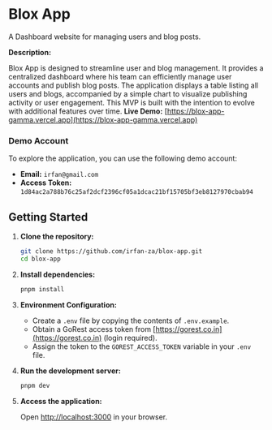 # Blox App

A Dashboard website for managing users and blog posts.

**Description:**

Blox App is designed to streamline user and blog management. It provides a centralized dashboard where his team can efficiently manage user accounts and publish blog posts. The application displays a table listing all users and blogs, accompanied by a simple chart to visualize publishing activity or user engagement. This MVP is built with the intention to evolve with additional features over time.
**Live Demo:** [https://blox-app-gamma.vercel.app](https://blox-app-gamma.vercel.app)

### Demo Account

To explore the application, you can use the following demo account:

- **Email:** `irfan@gmail.com`
- **Access Token:** `1d84ac2a788b76c25af2dcf2396cf05a1dcac21bf15705bf3eb8127970cbab94`

## Getting Started

1.  **Clone the repository:**

    ```bash
    git clone https://github.com/irfan-za/blox-app.git
    cd blox-app
    ```

2.  **Install dependencies:**

    ```bash
    pnpm install
    ```

3.  **Environment Configuration:**

    - Create a `.env` file by copying the contents of `.env.example`.
    - Obtain a GoRest access token from [https://gorest.co.in](https://gorest.co.in) (login required).
    - Assign the token to the `GOREST_ACCESS_TOKEN` variable in your `.env` file.

4.  **Run the development server:**

    ```bash
    pnpm dev
    ```

5.  **Access the application:**

    Open [http://localhost:3000](http://localhost:3000) in your browser.
